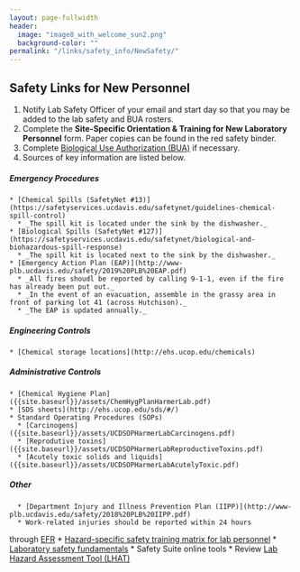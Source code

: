 ```yaml
---
layout: page-fullwidth
header:
  image: "image8_with_welcome_sun2.png"
  background-color: ""
permalink: "/links/safety_info/NewSafety/"
---
```


<h2>Safety Links for New Personnel</h2>
<a name="new personnel safety links"></a>

1. Notify Lab Safety Officer of your email and start day so that you may be added to the lab safety and BUA rosters.
2. Complete the **Site-Specific Orientation & Training for New Laboratory Personnel** form. Paper copies can be found in the red safety binder.
3. Complete [Biological Use Authorization (BUA)](https://safetyservices.ucdavis.edu/training/proper-handling-materials-biosafety-level-1) if necessary.
4. Sources of key information are listed below.
##### Emergency Procedures
    * [Chemical Spills (SafetyNet #13)](https://safetyservices.ucdavis.edu/safetynet/guidelines-chemical-spill-control)
      * _The spill kit is located under the sink by the dishwasher._
    * [Biological Spills (SafetyNet #127)](https://safetyservices.ucdavis.edu/safetynet/biological-and-biohazardous-spill-response)
      * _The spill kit is located next to the sink by the dishwasher._
    * [Emergency Action Plan (EAP)](http://www-plb.ucdavis.edu/safety/2019%20PLB%20EAP.pdf)
      * _All fires shoudl be reported by calling 9-1-1, even if the fire has already been put out._
      * _In the event of an evacuation, assemble in the grassy area in front of parking lot 41 (across Hutchison)._
      * _The EAP is updated annually._
##### Engineering Controls
    * [Chemical storage locations](http://ehs.ucop.edu/chemicals)
##### Administrative Controls
    * [Chemical Hygiene Plan]({{site.baseurl}}/assets/ChemHygPlanHarmerLab.pdf)
    * [SDS sheets](http://ehs.ucop.edu/sds/#/)
    * Standard Operating Procedures (SOPs)
      * [Carcinogens]({{site.baseurl}}/assets/UCDSOPHarmerLabCarcinogens.pdf)
      * [Reprodutive toxins]({{site.baseurl}}/assets/UCDSOPHarmerLabReproductiveToxins.pdf)
      * [Acutely toxic solids and liquids]({{site.baseurl}}/assets/UCDSOPHarmerLabAcutelyToxic.pdf)
##### Other
      * [Department Injury and Illness Prevention Plan (IIPP)](http://www-plb.ucdavis.edu/safety/2018%20PLB%20IIPP.pdf)
      * Work-related injuries should be reported within 24 hours
through [EFR](http://ehs.ucop.edu/efr/home)
      * [Hazard-specific safety training matrix for lab personnel](http://mse.engineering.ucdavis.edu/sites/g/files/dvgnsk4451/files/inline-files/ucd_lab-personnel_training_matrix.pdf)
      * [Laboratory safety fundamentals](https://safetyservices.ucdavis.edu/training/uc-laboratory-safety-fundamentals)
      * Safety Suite online tools
        * Review [Lab Hazard Assessment Tool (LHAT)](http://ehs.ucop.edu/lhat)

<br>
